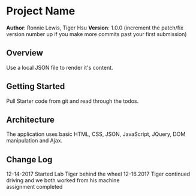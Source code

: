 # Project Name

**Author**: Ronnie Lewis, Tiger Hsu
**Version**: 1.0.0 (increment the patch/fix version number up if you make more commits past your first submission)

## Overview
Use a local JSON file to render it's content.



## Getting Started

Pull Starter code from git and read through the todos.

## Architecture

The application uses basic HTML, CSS, JSON, JavaScript, JQuery, DOM manipulation and Ajax.

## Change Log


12-14-2017 Started Lab Tiger behind the wheel
12-16.2017 Tiger continued driving and we both worked from his machine   
           assignment completed